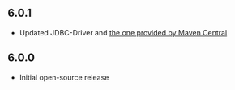 ## 6.0.1
* Updated JDBC-Driver and [the one provided by Maven Central](https://mvnrepository.com/artifact/com.microsoft.sqlserver/mssql-jdbc)

## 6.0.0
* Initial open-source release
